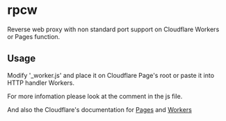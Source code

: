 # rpcw
Reverse web proxy with non standard port support on Cloudflare Workers or Pages function.

## Usage

Modify '_worker.js' and place it on Cloudflare Page's root or paste it into HTTP handler Workers.

For more infomation please look at the comment in the js file.

And also the Cloudflare's documentation for [Pages](https://developers.cloudflare.com/pages/platform/functions/) and [Workers](https://developers.cloudflare.com/workers/)
